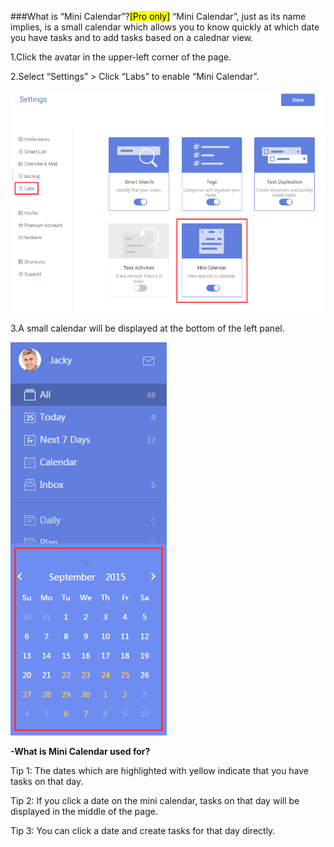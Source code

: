 ###What is “Mini Calendar”?<mark>[Pro only]</mark>
“Mini Calendar”, just as its name implies, is a small calendar which allows you to know  quickly at which date you have tasks and to add tasks based on a calednar view.

1.Click the avatar in the upper-left corner of the page.

2.Select “Settings” > Click “Labs” to enable “Mini Calendar”.

![](minicalendar.png)

3.A small calendar will be displayed at the bottom of the left panel.

![](../images/web2-mini.png)

**-What is Mini Calendar used for?**

Tip 1: The dates which are highlighted with yellow indicate that you have tasks on that day.

Tip 2: If you click a date on the mini calendar, tasks on that day will be displayed in the middle of the page.

Tip 3: You can click a date and create tasks for that day directly.
